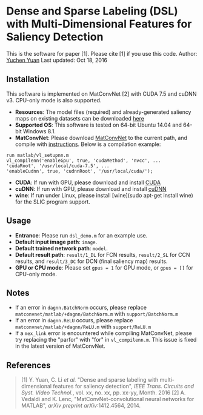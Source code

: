 # Dense and Sparse Labeling (DSL) with Multi-Dimensional Features for Saliency Detection
This is the software for paper [1]. Please cite [1] if you use this code.
Author: [Yuchen Yuan](mailto:yyua4798@uni.sydney.edu.au)
Last updated: Oct 18, 2016

## Installation
This software is implemented on MatConvNet [2] with CUDA 7.5 and cuDNN v3. CPU-only mode is also supported.
- **Resources**: The model files (required) and already-generated saliency maps on existing datasets can be downloaded [here](http://pan.baidu.com/s/1c2hzzKc)
- **Supported OS**: This software is tested on 64-bit Ubuntu 14.04 and 64-bit Windows 8.1.
- **MatConvNet**: Please download [MatConvNet](http://www.vlfeat.org/matconvnet/) to the current path, and compile with [instructions](http://www.vlfeat.org/matconvnet/install/). Below is a compilation example:
```
run matlab/vl_setupnn.m
vl_compilenn('enableGpu', true, 'cudaMethod', 'nvcc', ...
'cudaRoot', '/usr/local/cuda-7.5', ...
'enableCudnn', true, 'cudnnRoot', '/usr/local/cuda/');
```
- **CUDA**: If run with GPU, please download and install [CUDA](https://developer.nvidia.com/cuda-toolkit-archive)
- **cuDNN**: If run with GPU, please download and install [cuDNN](https://developer.nvidia.com/cudnn)
- **wine**: If run under Linux, please install [wine](sudo apt-get install wine) for the SLIC program support.

## Usage
- **Entrance**: Please run `dsl_demo.m` for an example use. 
- **Default input image path**: `image`.
- **Default trained network path**: `model`.
- **Default result path**: `result/1_DL` for FCN results, `result/2_SL` for CCN results, and `result/3_DC` for DCN (final saliency map) results.
- **GPU or CPU mode**: Please set `gpus = 1` for GPU mode, or `gpus = []` for CPU-only mode.

## Notes
- If an error in `dagnn.BatchNorm` occurs, please replace `matconvnet/matlab/+dagnn/BatchNorm.m` with `support/BatchNorm.m`
- If an error in `dagnn.ReLU` occurs, please replace `matconvnet/matlab/+dagnn/ReLU.m` with `support/ReLU.m`
- If a `mex_link` error is encountered while compiling MatConvNet, please try replacing the "parfor" with "for" in `vl_compilenn.m`. This issue is fixed in the latest version of MatConvNet.

## References
> [1] Y. Yuan, C. Li *et al.* "Dense and sparse labeling with multi-dimensional features for saliency detection", *IEEE Trans. Circuits and Syst. Video Technol.*, vol. xx, no. xx, pp. xx-yy, Month. 2016
> [2] A. Vedaldi and K. Lenc, "MatConvNet-convolutional neural networks for MATLAB", *arXiv preprint arXiv*:1412.4564, 2014.
